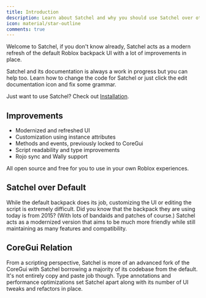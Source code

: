 ```yaml
---
title: Introduction
description: Learn about Satchel and why you should use Satchel over other backpack systems.
icon: material/star-outline
comments: true
---
```


Welcome to Satchel, if you don't know already, Satchel acts as a modern refresh of the default Roblox backpack UI with a lot of improvements in place.

Satchel and its documentation is always a work in progress but you can help too. Learn how to change the code for Satchel or just click the edit documentation icon and fix some grammar.

Just want to use Satchel? Check out [Installation](installation.md).

## Improvements

* Modernized and refreshed UI
* Customization using instance attributes
* Methods and events, previously locked to CoreGui
* Script readability and type improvements
* Rojo sync and Wally support

All open source and free for you to use in your own Roblox experiences.

## Satchel over Default

While the default backpack does its job, customizing the UI or editing the script is extremely difficult. Did you know that the backpack they are using today is from 2015? (With lots of bandaids and patches of course.) Satchel acts as a modernized version that aims to be much more friendly while still maintaining as many features and compatibility.

## CoreGui Relation

From a scripting perspective, Satchel is more of an advanced fork of the CoreGui with Satchel borrowing a majority of its codebase from the default. It's not entirely copy and paste job though. Type annotations and performance optimizations set Satchel apart along with its number of UI tweaks and refactors in place.
